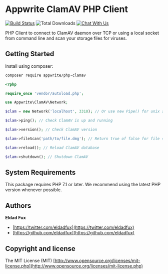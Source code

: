 # Appwrite ClamAV PHP Client

[![Build Status](https://travis-ci.org/appwrite/php-clamav.svg?branch=master)](https://travis-ci.org/appwrite/php-clamav)
![Total Downloads](https://img.shields.io/packagist/dt/appwrite/php-clamav.svg)
[![Chat With Us](https://img.shields.io/gitter/room/appwrite/community.svg)](https://gitter.im/utopia-php/community?utm_source=share-link&utm_medium=link&utm_campaign=share-link)

PHP Client to connect to ClamAV daemon over TCP or using a local socket from command line and scan your storage files for viruses.

## Getting Started

Install using composer:
```bash
composer require appwrite/php-clamav
```

```php
<?php

require_once 'vendor/autoload.php';

use Appwrite\ClamAV\Network;

$clam = new Network('localhost', 3310); // Or use new Pipe() for unix socket

$clam->ping(); // Check ClamAV is up and running

$clam->version(); // Check ClamAV version

$clam->fileScan('path/to/file.dmg'); // Return true of false for file scan

$clam->reload(); // Reload ClamAV database

$clam->shutdown(); // Shutdown ClamAV
```

## System Requirements

This package requires PHP 7.1 or later. We recommend using the latest PHP version whenever possible.

## Authors

**Eldad Fux**

+ [https://twitter.com/eldadfux](https://twitter.com/eldadfux)
+ [https://github.com/eldadfux](https://github.com/eldadfux)

## Copyright and license

The MIT License (MIT) [http://www.opensource.org/licenses/mit-license.php](http://www.opensource.org/licenses/mit-license.php)